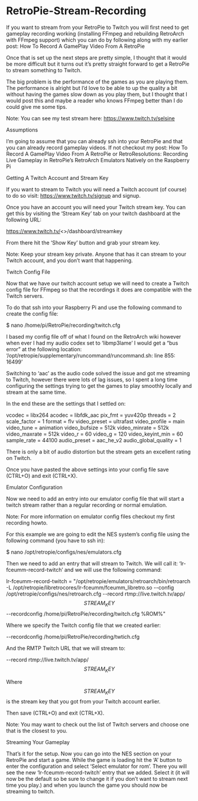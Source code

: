 # RetroPie-Stream-Recording

If you want to stream from your RetroPie to Twitch you will first need to get gameplay recording working (installing FFmpeg and rebuilding RetroArch with FFmpeg support) which you can do by following along with my earlier post: How To Record A GamePlay Video From A RetroPie

Once that is set up the next steps are pretty simple, I thought that it would be more difficult but it turns out it’s pretty straight forward to get a RetroPie to stream something to Twitch.

The big problem is the performance of the games as you are playing them. The performance is alright but I’d love to be able to up the quality a bit without having the games slow down as you play them, but I thought that I would post this and maybe a reader who knows FFmpeg better than I do could give me some tips.

Note: You can see my test stream here: https://www.twitch.tv/selsine

Assumptions
 
I’m going to assume that you can already ssh into your RetroPie and that you can already record gameplay videos. If not checkout my post: How To Record A GamePlay Video From A RetroPie or RetroResolutions: Recording Live Gameplay in RetroPie’s RetroArch Emulators Natively on the Raspberry Pi

Getting A Twitch Account and Stream Key

If you want to stream to Twitch you will need a Twitch account (of course) to do so visit: https://www.twitch.tv/signup and signup.

Once you have an account you will need your Twitch stream key. You can get this by visiting the ‘Stream Key’ tab on your twitch dashboard at the following URL:

https://www.twitch.tv/<>/dashboard/streamkey

From there hit the ‘Show Key’ button and grab your stream key.

Note: Keep your stream key private. Anyone that has it can stream to your Twitch account, and you don’t want that happening.

Twitch Config File

Now that we have our twitch account setup we will need to create a Twitch config file for FFmpeg so that the recordings it does are compatible with the Twitch servers.

To do that ssh into your Raspberry Pi and use the following command to create the config file:

$ nano /home/pi/RetroPie/recording/twitch.cfg

I based my config file off of what I found on the RetroArch wiki however when ever I had my audio codex set to ‘libmp3lame’ I would get a “bus error” at the following location: ‘/opt/retropie/supplementary/runcommand/runcommand.sh: line 855: 16499’

Switching to ‘aac’ as the audio code solved the issue and got me streaming to Twitch, however there were lots of lag issues, so I spent a long time configuring the settings trying to get the games to play smoothly locally and stream at the same time.

In the end these are the settings that I settled on:

vcodec = libx264
acodec = libfdk_aac
pix_fmt = yuv420p
threads = 2
scale_factor = 1
format = flv
video_preset = ultrafast
video_profile = main
video_tune = animation
video_bufsize = 512k
video_minrate = 512k
video_maxrate = 512k
video_r = 60
video_g = 120
video_keyint_min = 60
sample_rate = 44100
audio_preset = aac_he_v2
audio_global_quality = 1

There is only a bit of audio distortion but the stream gets an excellent rating on Twitch.

Once you have pasted the above settings into your config file save (CTRL+O) and exit (CTRL+X).

Emulator Configuration

Now we need to add an entry into our emulator config file that will start a twitch stream rather than a regular recording or normal emulation.

Note: For more information on emulator config files checkout my first recording howto.

For this example we are going to edit the NES system’s config file using the following command (you have to ssh in):

$ nano /opt/retropie/configs/nes/emulators.cfg

Then we need to add an entry that will stream to Twitch. We will call it: ‘lr-fceumm-record-twitch’ and we will use the following command:

lr-fceumm-record-twitch = "/opt/retropie/emulators/retroarch/bin/retroarch -L /opt/retropie/libretrocores/lr-fceumm/fceumm_libretro.so --config /opt/retropie/configs/nes/retroarch.cfg --record rtmp://live.twitch.tv/app/$$STREAM_KEY$$ --recordconfig /home/pi/RetroPie/recording/twitch.cfg %ROM%"

Where we specify the Twitch config file that we created earlier:

--recordconfig /home/pi/RetroPie/recording/twtich.cfg

And the RMTP Twitch URL that we will stream to:

--record rtmp://live.twitch.tv/app/$$STREAM_KEY$$

Where $$STREAM_KEY$$ is the stream key that you got from your Twitch account earlier.

Then save (CTRL+O) and exit (CTRL+X).

Note: You may want to check out the list of Twitch servers and choose one that is the closest to you.

Streaming Your Gameplay

That’s it for the setup. Now you can go into the NES section on your RetroPie and start a game. While the game is loading hit the ‘A’ button to enter the configuration and select ‘Select emulator for rom’. There you will see the new ‘lr-fceumm-record-twitch’ entry that we added. Select it (it will now be the default so be sure to change it if you don’t want to stream next time you play.) and when you launch the game you should now be streaming to twitch.